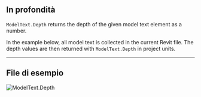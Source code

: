 ## In profondità
`ModelText.Depth` returns the depth of the given model text element as a number.

In the example below, all model text is collected in the current Revit file. The depth values are then returned with `ModelText.Depth` in project units.
___
## File di esempio

![ModelText.Depth](./Revit.Elements.ModelText.Depth_img.jpg)
